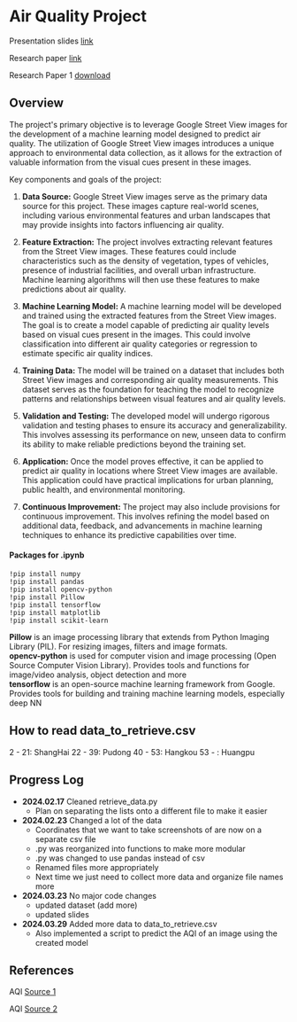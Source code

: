 # Air Quality Project
Presentation slides [link](https://docs.google.com/presentation/d/19RpWq895F8RyHNnj4OD2jnv7RgrTMTukpzq1j-64tR8/edit?usp=sharing)

Research paper [link](https://docs.google.com/document/d/1zJ5VKFvjn8Zas2l3dZkscJnHlurqETFyhemlzf49Sf0/edit?usp=sharing)

Research Paper 1 [download](/Documents/Mingyuan%20(Alex)%20Liu%20-%20Research%20Paper%201.pdf)
## Overview
The project's primary objective is to leverage Google Street View images for the development of a machine learning model designed to predict air quality. The utilization of Google Street View images introduces a unique approach to environmental data collection, as it allows for the extraction of valuable information from the visual cues present in these images. 

Key components and goals of the project:

1. **Data Source:** Google Street View images serve as the primary data source for this project. These images capture real-world scenes, including various environmental features and urban landscapes that may provide insights into factors influencing air quality.

2. **Feature Extraction:** The project involves extracting relevant features from the Street View images. These features could include characteristics such as the density of vegetation, types of vehicles, presence of industrial facilities, and overall urban infrastructure. Machine learning algorithms will then use these features to make predictions about air quality.

3. **Machine Learning Model:** A machine learning model will be developed and trained using the extracted features from the Street View images. The goal is to create a model capable of predicting air quality levels based on visual cues present in the images. This could involve classification into different air quality categories or regression to estimate specific air quality indices.

4. **Training Data:** The model will be trained on a dataset that includes both Street View images and corresponding air quality measurements. This dataset serves as the foundation for teaching the model to recognize patterns and relationships between visual features and air quality levels.

5. **Validation and Testing:** The developed model will undergo rigorous validation and testing phases to ensure its accuracy and generalizability. This involves assessing its performance on new, unseen data to confirm its ability to make reliable predictions beyond the training set.

6. **Application:** Once the model proves effective, it can be applied to predict air quality in locations where Street View images are available. This application could have practical implications for urban planning, public health, and environmental monitoring.

7. **Continuous Improvement:** The project may also include provisions for continuous improvement. This involves refining the model based on additional data, feedback, and advancements in machine learning techniques to enhance its predictive capabilities over time.

#### Packages for .ipynb
```
!pip install numpy
!pip install pandas
!pip install opencv-python
!pip install Pillow 
!pip install tensorflow
!pip install matplotlib
!pip install scikit-learn
```
**Pillow** is an image processing library that extends from Python Imaging Library (PIL). For resizing images, filters and image formats.<br>
**opencv-python** is used for computer vision and image processing (Open Source Computer Vision Library). Provides tools and functions for image/video analysis, object detection and more<br>
**tensorflow** is an open-source machine learning framework from Google. Provides tools for building and training machine learning models, especially deep NN

## How to read data_to_retrieve.csv
2 - 21: ShangHai
22 - 39: Pudong
40 - 53: Hangkou
53 - : Huangpu

## Progress Log
- **2024.02.17** Cleaned retrieve_data.py
    - Plan on separating the lists onto a different file to make it easier
- **2024.02.23** Changed a lot of the data
    - Coordinates that we want to take screenshots of are now on a separate csv file
    - .py was reorganized into functions to make more modular
    - .py was changed to use pandas instead of csv
    - Renamed files more appropriately
    - Next time we just need to collect more data and organize file names more
- **2024.03.23** No major code changes
    - updated dataset (add more)
    - updated slides
- **2024.03.29** Added more data to data_to_retrieve.csv
    - Also implemented a script to predict the AQI of an image using the created model
## References
AQI [Source 1](https://sthj.sh.gov.cn/kqzlssfb/index.html)

AQI [Source 2](https://www.qweather.com//air/hongkou-101021600.html)